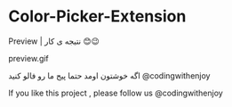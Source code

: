 # Color-Picker-Extension




Preview | نتیجه ی کار 😊😉

preview.gif


اگه خوشتون اومد حتما پیج ما رو فالو کنید @codingwithenjoy

If you like this project , please follow us @codingwithenjoy

